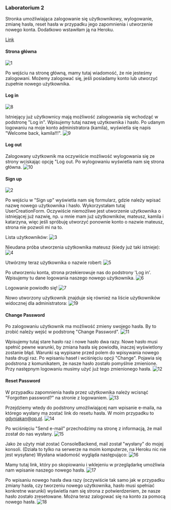 ### Laboratorium 2
Stronka umożliwiająca zalogowanie się użytkownikowy, wylogowanie, zmianę hasła, reset hasła w przypadku jego zapomnienia i utworzenie nowego konta. Dodatkowo wstawiłam ją na Heroku.

[Link](https://myforum-nagorska.herokuapp.com/)

#### Strona główna
![1](https://github.com/kamilanagorska/aplikacje-internetowe-nagorska-185ic/blob/main/Laboratorium2/screenshots/1.png?raw=true)

Po wejściu na stronę główną, mamy tutaj wiadomość, że nie jesteśmy zalogowani. Możemy zalogować się, jeśli posiadamy konto lub utworzyć zupełnie nowego użytkownika. 

#### Log in
![8](https://github.com/kamilanagorska/aplikacje-internetowe-nagorska-185ic/blob/main/Laboratorium2/screenshots/8.png?raw=true)

Istniejący już użytkownicy mają możliwość zalogowania się wchodząć w podstronę "Log in". Wpisujemy tutaj nazwę użytkownika i hasło. Po udanym logowaniu na moje konto administratora (kamila), wyświetla się napis "Welcome back, kamila!!!". 
![9](https://github.com/kamilanagorska/aplikacje-internetowe-nagorska-185ic/blob/main/Laboratorium2/screenshots/9.png?raw=true)

#### Log out
Zalogowany użytkownik ma oczywiście możliwość wylogowania się ze strony wciskając opcję "Log out. Po wylogowaniu wyświetla nam się strona główna.
![10](https://github.com/kamilanagorska/aplikacje-internetowe-nagorska-185ic/blob/main/Laboratorium2/screenshots/10.png?raw=true)

#### Sign up 
![2](https://github.com/kamilanagorska/aplikacje-internetowe-nagorska-185ic/blob/main/Laboratorium2/screenshots/2.png?raw=true)

Po wejściu w "Sign up" wyświetla nam się formularz, gdzie należy wpisać nazwę nowego użytkownika i hasło. Wykorzystałam tutaj UserCreationForm. Oczywiście niemożliwe jest utworzenie użytkownika o istniejącej już nazwię, np. u mnie mam już użytkowników, mateusz, kamila i katarzyna, więc jeśli spróbuję utworzyć ponownie konto o nazwie mateusz, strona nie pozwoli mi na to. 

Lista użytkowników:
![3](https://github.com/kamilanagorska/aplikacje-internetowe-nagorska-185ic/blob/main/Laboratorium2/screenshots/3.png?raw=true)

Nieudana próba utworzenia użytkownika mateusz (kiedy już taki istnieje):
![4](https://github.com/kamilanagorska/aplikacje-internetowe-nagorska-185ic/blob/main/Laboratorium2/screenshots/4.png?raw=true)

Utwórzmy teraz użytkownika o nazwie robert:
![5](https://github.com/kamilanagorska/aplikacje-internetowe-nagorska-185ic/blob/main/Laboratorium2/screenshots/5.png?raw=true)

Po utworzeniu konta, strona przekierowuje nas do podstrony 'Log in'. Wpisujemy tu dane logowania naszego nowego użytkownika.
![6](https://github.com/kamilanagorska/aplikacje-internetowe-nagorska-185ic/blob/main/Laboratorium2/screenshots/6.png?raw=true)

Logowanie powiodło się!
![7](https://github.com/kamilanagorska/aplikacje-internetowe-nagorska-185ic/blob/main/Laboratorium2/screenshots/7.png?raw=true)

Nowo utworzony użytkownik znajduje się również na liście użytkowników widocznej dla administratora:
![19](https://github.com/kamilanagorska/aplikacje-internetowe-nagorska-185ic/blob/main/Laboratorium2/screenshots/19.png?raw=true)

#### Change Password
Po zalogowaniu użytkownik ma możliwość zmieny swojego hasła. By to zrobić należy wejść w podstronę "Change Password". 
![11](https://github.com/kamilanagorska/aplikacje-internetowe-nagorska-185ic/blob/main/Laboratorium2/screenshots/11.png?raw=true)

Wpisujemy tutaj stare hasło raz i nowe hasło dwa razy. Nowe hasło musi spełnić pewne warunki, by zmiana hasła się powiodła, inaczej wyświetlony zostanie błąd. Warunki są wypisane przed polem do wpisywania nowego hasła drugi raz. Po wpisaniu haseł i wciśnięciu opcji "Change". Pojawia się podstrona z komunikatem, że nasze hasło zostało pomyślnie zmienione. Przy następnym logowaniu musimy użyć już tego zmienionego hasła.
![12](https://github.com/kamilanagorska/aplikacje-internetowe-nagorska-185ic/blob/main/Laboratorium2/screenshots/12.png?raw=true)

#### Reset Password
W przypadku zapomnienia hasła przez użytkownika należy wcisnąć "Forgotten password?" na stronie z logowaniem. 
![13](https://github.com/kamilanagorska/aplikacje-internetowe-nagorska-185ic/blob/main/Laboratorium2/screenshots/13.png?raw=true)

Przejdziemy wtedy do podstrony umożliwiającej nam wpisanie e-maila, na którego wysłany ma zostać link do resetu hasła. W moim przypadku to gdyniakan@op.pl. 
![14](https://github.com/kamilanagorska/aplikacje-internetowe-nagorska-185ic/blob/main/Laboratorium2/screenshots/14.png?raw=true)

Po wciśnięciu "Send e-mail" przechodzimy na stronę z informacją, że mail został do nas wysłany. 
![15](https://github.com/kamilanagorska/aplikacje-internetowe-nagorska-185ic/blob/main/Laboratorium2/screenshots/15.png?raw=true)

Jako że użyty miał zostać ConsoleBackend, mail został "wysłany" do mojej konsoli. (Działa to tylko na serwerze na moim komputerze, na Heroku nic nie jest wysyłane) Wysłana wiadomość wygląda następująco:
![16](https://github.com/kamilanagorska/aplikacje-internetowe-nagorska-185ic/blob/main/Laboratorium2/screenshots/16.png?raw=true)

Mamy tutaj link, który po skopiowaniu i wklejeniu w przeglądarkę umożliwia nam wpisanie naszego nowego hasła.
![17](https://github.com/kamilanagorska/aplikacje-internetowe-nagorska-185ic/blob/main/Laboratorium2/screenshots/17.png?raw=true)

Po wpisaniu nowego hasła dwa razy (oczywiście tak samo jak w przypadku zmiany hasła, czy tworzeniu nowego użytkownika, hasło musi spełniać konkretne warunki) wyświetla nam się strona z potwierdzeniem, że nasze hasło zostało zresetowane. Można teraz zalogować się na konto za pomocą nowego hasła.
![18](https://github.com/kamilanagorska/aplikacje-internetowe-nagorska-185ic/blob/main/Laboratorium2/screenshots/18.png?raw=true)